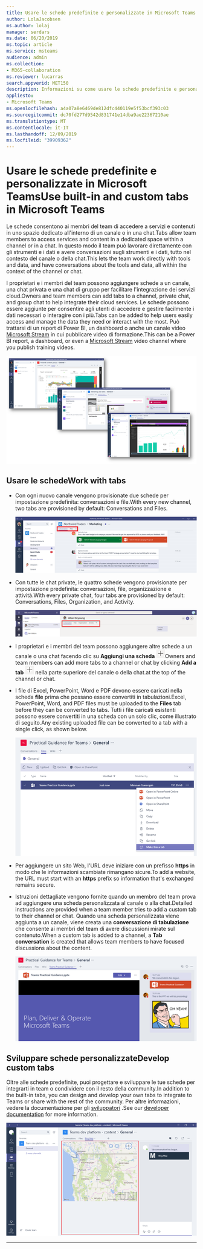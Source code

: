 ```yaml
---
title: Usare le schede predefinite e personalizzate in Microsoft Teams
author: LolaJacobsen
ms.author: lolaj
manager: serdars
ms.date: 06/20/2019
ms.topic: article
ms.service: msteams
audience: admin
ms.collection:
- M365-collaboration
ms.reviewer: lucarras
search.appverid: MET150
description: Informazioni su come usare le schede predefinite e personalizzate per includere funzionalità come le conversazioni, i file, le mappe e altro ancora.
appliesto:
- Microsoft Teams
ms.openlocfilehash: a4a07a8e6469de812dfc440119e5f53bcf393c03
ms.sourcegitcommit: dc70fd277d9542d831741e14dba9ae22367210ae
ms.translationtype: MT
ms.contentlocale: it-IT
ms.lasthandoff: 12/09/2019
ms.locfileid: "39909362"
---
```

<a name="use-built-in-and-custom-tabs-in-microsoft-teams"></a><span data-ttu-id="5faa8-103">Usare le schede predefinite e personalizzate in Microsoft Teams</span><span class="sxs-lookup"><span data-stu-id="5faa8-103">Use built-in and custom tabs in Microsoft Teams</span></span>
==================================================

<span data-ttu-id="5faa8-104">Le schede consentono ai membri del team di accedere a servizi e contenuti in uno spazio dedicato all'interno di un canale o in una chat.</span><span class="sxs-lookup"><span data-stu-id="5faa8-104">Tabs allow team members to access services and content in a dedicated space within a channel or in a chat.</span></span> <span data-ttu-id="5faa8-105">In questo modo il team può lavorare direttamente con gli strumenti e i dati e avere conversazioni sugli strumenti e i dati, tutto nel contesto del canale o della chat.</span><span class="sxs-lookup"><span data-stu-id="5faa8-105">This lets the team work directly with tools and data, and have conversations about the tools and data, all within the context of the channel or chat.</span></span>

<span data-ttu-id="5faa8-106">I proprietari e i membri del team possono aggiungere schede a un canale, una chat privata e una chat di gruppo per facilitare l'integrazione dei servizi cloud.</span><span class="sxs-lookup"><span data-stu-id="5faa8-106">Owners and team members can add tabs to a channel, private chat, and group chat to help integrate their cloud services.</span></span> <span data-ttu-id="5faa8-107">Le schede possono essere aggiunte per consentire agli utenti di accedere e gestire facilmente i dati necessari o interagire con i più.</span><span class="sxs-lookup"><span data-stu-id="5faa8-107">Tabs can be added to help users easily access and manage the data they need or interact with the most.</span></span> <span data-ttu-id="5faa8-108">Può trattarsi di un report di Power BI, un dashboard o anche un canale video [Microsoft Stream](https://go.microsoft.com/fwlink/?linkid=855785) in cui pubblicare video di formazione.</span><span class="sxs-lookup"><span data-stu-id="5faa8-108">This can be a Power BI report, a dashboard, or even a [Microsoft Stream](https://go.microsoft.com/fwlink/?linkid=855785) video channel where you publish training videos.</span></span>

![Tre screenshot di vari contenuti nelle schede.](media/Use_built-in_and_custom_tabs_in_Microsoft_Teams_image4.png)

## <a name="work-with-tabs"></a><span data-ttu-id="5faa8-110">Usare le schede</span><span class="sxs-lookup"><span data-stu-id="5faa8-110">Work with tabs</span></span>

- <span data-ttu-id="5faa8-111">Con ogni nuovo canale vengono provisionate due schede per impostazione predefinita: conversazioni e file.</span><span class="sxs-lookup"><span data-stu-id="5faa8-111">With every new channel, two tabs are provisioned by default: Conversations and Files.</span></span>

    ![Screenshot della sezione conversazione del team di marketing.](media/Use_built-in_and_custom_tabs_in_Microsoft_Teams_image1.png)
- <span data-ttu-id="5faa8-113">Con tutte le chat private, le quattro schede vengono provisionate per impostazione predefinita: conversazioni, file, organizzazione e attività.</span><span class="sxs-lookup"><span data-stu-id="5faa8-113">With every private chat, four tabs are provisioned by default: Conversations, Files, Organization, and Activity.</span></span>

    ![Screenshot delle linguette in una chat.](media/Use_built-in_and_custom_tabs_add_tabs_to_a_chat.png)

- <span data-ttu-id="5faa8-115">I proprietari e i membri del team possono aggiungere altre schede a un canale o una chat facendo clic su **Aggiungi una scheda** ![screenshot del pulsante Aggiungi una scheda, con un segno +.](media/Use_built-in_and_custom_tabs_add_a_tab_button.png)</span><span class="sxs-lookup"><span data-stu-id="5faa8-115">Owners and team members can add more tabs to a channel or chat by clicking **Add a tab** ![Screenshot of the Add a tab button, showing a + sign.](media/Use_built-in_and_custom_tabs_add_a_tab_button.png)</span></span> <span data-ttu-id="5faa8-116">nella parte superiore del canale o della chat.</span><span class="sxs-lookup"><span data-stu-id="5faa8-116">at the top of the channel or chat.</span></span>

- <span data-ttu-id="5faa8-117">I file di Excel, PowerPoint, Word e PDF devono essere caricati nella scheda **file** prima che possano essere convertiti in tabulazioni.</span><span class="sxs-lookup"><span data-stu-id="5faa8-117">Excel, PowerPoint, Word, and PDF files must be uploaded to the **Files** tab before they can be converted to tabs.</span></span> <span data-ttu-id="5faa8-118">Tutti i file caricati esistenti possono essere convertiti in una scheda con un solo clic, come illustrato di seguito.</span><span class="sxs-lookup"><span data-stu-id="5faa8-118">Any existing uploaded file can be converted to a tab with a single click, as shown below.</span></span>

    ![Screenshot della scheda file con un file di PowerPoint selezionato.](media/Use_built-in_and_custom_tabs_in_Microsoft_Teams_image2.png)

- <span data-ttu-id="5faa8-120">Per aggiungere un sito Web, l'URL deve iniziare con un prefisso **https** in modo che le informazioni scambiate rimangano sicure.</span><span class="sxs-lookup"><span data-stu-id="5faa8-120">To add a website, the URL must start with an **https** prefix so information that's exchanged remains secure.</span></span>

- <span data-ttu-id="5faa8-121">Istruzioni dettagliate vengono fornite quando un membro del team prova ad aggiungere una scheda personalizzata al canale o alla chat.</span><span class="sxs-lookup"><span data-stu-id="5faa8-121">Detailed instructions are provided when a team member tries to add a custom tab to their channel or chat.</span></span> <span data-ttu-id="5faa8-122">Quando una scheda personalizzata viene aggiunta a un canale, viene creata una **conversazione di tabulazione** che consente ai membri del team di avere discussioni mirate sul contenuto.</span><span class="sxs-lookup"><span data-stu-id="5faa8-122">When a custom tab is added to a channel, a **Tab conversation** is created that allows team members to have focused discussions about the content.</span></span>

    ![Screenshot di una scheda personalizzata con una conversazione di tabulazione a destra](media/Use_built-in_and_custom_tabs_in_Microsoft_Teams_image3.png)

## <a name="develop-custom-tabs"></a><span data-ttu-id="5faa8-124">Sviluppare schede personalizzate</span><span class="sxs-lookup"><span data-stu-id="5faa8-124">Develop custom tabs</span></span>

<span data-ttu-id="5faa8-125">Oltre alle schede predefinite, puoi progettare e sviluppare le tue schede per integrarti in team o condividere con il resto della community.</span><span class="sxs-lookup"><span data-stu-id="5faa8-125">In addition to the built-in tabs, you can design and develop your own tabs to integrate to Teams or share with the rest of the community.</span></span> <span data-ttu-id="5faa8-126">Per altre informazioni, vedere la documentazione per gli [sviluppatori](/microsoftteams/platform/tabs/what-are-tabs) .</span><span class="sxs-lookup"><span data-stu-id="5faa8-126">See our [developer documentation](/microsoftteams/platform/tabs/what-are-tabs) for more information.</span></span>

![Screenshot di una scheda personalizzata di esempio in Microsoft teams.](media/Use_built-in_and_custom_tabs_in_Microsoft_Teams_image5.png)

---
